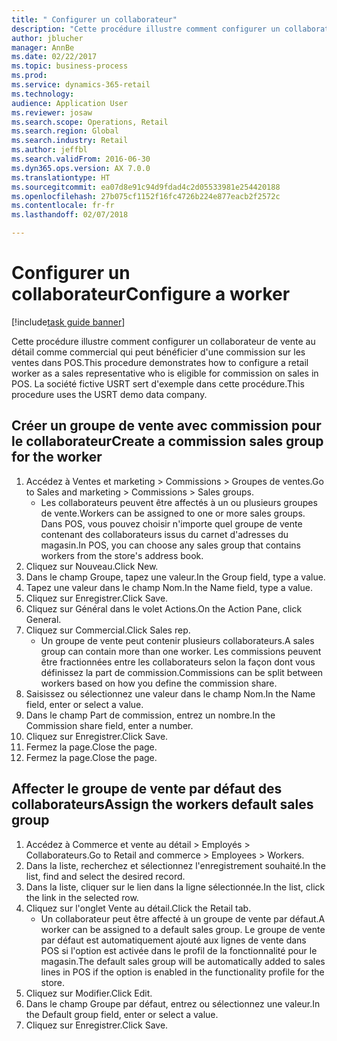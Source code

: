```yaml
--- 
title: " Configurer un collaborateur"
description: "Cette procédure illustre comment configurer un collaborateur de vente au détail comme commercial qui peut bénéficier d'une commission sur les ventes dans POS."
author: jblucher
manager: AnnBe
ms.date: 02/22/2017
ms.topic: business-process
ms.prod: 
ms.service: dynamics-365-retail
ms.technology: 
audience: Application User
ms.reviewer: josaw
ms.search.scope: Operations, Retail
ms.search.region: Global
ms.search.industry: Retail
ms.author: jeffbl
ms.search.validFrom: 2016-06-30
ms.dyn365.ops.version: AX 7.0.0
ms.translationtype: HT
ms.sourcegitcommit: ea07d8e91c94d9fdad4c2d05533981e254420188
ms.openlocfilehash: 27b075cf1152f16fc4726b224e877eacb2f2572c
ms.contentlocale: fr-fr
ms.lasthandoff: 02/07/2018

---
```

# <a name="configure-a-worker"></a><span data-ttu-id="2d968-103"> Configurer un collaborateur</span><span class="sxs-lookup"><span data-stu-id="2d968-103">Configure a worker</span></span>

[!include[task guide banner](../includes/task-guide-banner.md)]

<span data-ttu-id="2d968-104">Cette procédure illustre comment configurer un collaborateur de vente au détail comme commercial qui peut bénéficier d'une commission sur les ventes dans POS.</span><span class="sxs-lookup"><span data-stu-id="2d968-104">This procedure demonstrates how to configure a retail worker as a sales representative who is eligible for commission on sales in POS.</span></span> <span data-ttu-id="2d968-105">La société fictive USRT sert d'exemple dans cette procédure.</span><span class="sxs-lookup"><span data-stu-id="2d968-105">This procedure uses the USRT demo data company.</span></span>


## <a name="create-a-commission-sales-group-for-the-worker"></a><span data-ttu-id="2d968-106">Créer un groupe de vente avec commission pour le collaborateur</span><span class="sxs-lookup"><span data-stu-id="2d968-106">Create a commission sales group for the worker</span></span>
1. <span data-ttu-id="2d968-107">Accédez à Ventes et marketing > Commissions > Groupes de ventes.</span><span class="sxs-lookup"><span data-stu-id="2d968-107">Go to Sales and marketing > Commissions > Sales groups.</span></span>
    * <span data-ttu-id="2d968-108">Les collaborateurs peuvent être affectés à un ou plusieurs groupes de vente.</span><span class="sxs-lookup"><span data-stu-id="2d968-108">Workers can be assigned to one or more sales groups.</span></span> <span data-ttu-id="2d968-109">Dans POS, vous pouvez choisir n'importe quel groupe de vente contenant des collaborateurs issus du carnet d'adresses du magasin.</span><span class="sxs-lookup"><span data-stu-id="2d968-109">In POS, you can choose any sales group that contains workers from the store's address book.</span></span>  
2. <span data-ttu-id="2d968-110">Cliquez sur Nouveau.</span><span class="sxs-lookup"><span data-stu-id="2d968-110">Click New.</span></span>
3. <span data-ttu-id="2d968-111">Dans le champ Groupe, tapez une valeur.</span><span class="sxs-lookup"><span data-stu-id="2d968-111">In the Group field, type a value.</span></span>
4. <span data-ttu-id="2d968-112">Tapez une valeur dans le champ Nom.</span><span class="sxs-lookup"><span data-stu-id="2d968-112">In the Name field, type a value.</span></span>
5. <span data-ttu-id="2d968-113">Cliquez sur Enregistrer.</span><span class="sxs-lookup"><span data-stu-id="2d968-113">Click Save.</span></span>
6. <span data-ttu-id="2d968-114">Cliquez sur Général dans le volet Actions.</span><span class="sxs-lookup"><span data-stu-id="2d968-114">On the Action Pane, click General.</span></span>
7. <span data-ttu-id="2d968-115">Cliquez sur Commercial.</span><span class="sxs-lookup"><span data-stu-id="2d968-115">Click Sales rep.</span></span>
    * <span data-ttu-id="2d968-116">Un groupe de vente peut contenir plusieurs collaborateurs.</span><span class="sxs-lookup"><span data-stu-id="2d968-116">A sales group can contain more than one worker.</span></span> <span data-ttu-id="2d968-117">Les commissions peuvent être fractionnées entre les collaborateurs selon la façon dont vous définissez la part de commission.</span><span class="sxs-lookup"><span data-stu-id="2d968-117">Commissions can be split between workers based on how you define the commission share.</span></span>  
8. <span data-ttu-id="2d968-118">Saisissez ou sélectionnez une valeur dans le champ Nom.</span><span class="sxs-lookup"><span data-stu-id="2d968-118">In the Name field, enter or select a value.</span></span>
9. <span data-ttu-id="2d968-119">Dans le champ Part de commission, entrez un nombre.</span><span class="sxs-lookup"><span data-stu-id="2d968-119">In the Commission share field, enter a number.</span></span>
10. <span data-ttu-id="2d968-120">Cliquez sur Enregistrer.</span><span class="sxs-lookup"><span data-stu-id="2d968-120">Click Save.</span></span>
11. <span data-ttu-id="2d968-121">Fermez la page.</span><span class="sxs-lookup"><span data-stu-id="2d968-121">Close the page.</span></span>
12. <span data-ttu-id="2d968-122">Fermez la page.</span><span class="sxs-lookup"><span data-stu-id="2d968-122">Close the page.</span></span>

## <a name="assign-the-workers-default-sales-group"></a><span data-ttu-id="2d968-123">Affecter le groupe de vente par défaut des collaborateurs</span><span class="sxs-lookup"><span data-stu-id="2d968-123">Assign the workers default sales group</span></span>
1. <span data-ttu-id="2d968-124">Accédez à Commerce et vente au détail > Employés > Collaborateurs.</span><span class="sxs-lookup"><span data-stu-id="2d968-124">Go to Retail and commerce > Employees > Workers.</span></span>
2. <span data-ttu-id="2d968-125">Dans la liste, recherchez et sélectionnez l'enregistrement souhaité.</span><span class="sxs-lookup"><span data-stu-id="2d968-125">In the list, find and select the desired record.</span></span>
3. <span data-ttu-id="2d968-126">Dans la liste, cliquer sur le lien dans la ligne sélectionnée.</span><span class="sxs-lookup"><span data-stu-id="2d968-126">In the list, click the link in the selected row.</span></span>
4. <span data-ttu-id="2d968-127">Cliquez sur l'onglet Vente au détail.</span><span class="sxs-lookup"><span data-stu-id="2d968-127">Click the Retail tab.</span></span>
    * <span data-ttu-id="2d968-128">Un collaborateur peut être affecté à un groupe de vente par défaut.</span><span class="sxs-lookup"><span data-stu-id="2d968-128">A worker can be assigned to a default sales group.</span></span> <span data-ttu-id="2d968-129">Le groupe de vente par défaut est automatiquement ajouté aux lignes de vente dans POS si l'option est activée dans le profil de la fonctionnalité pour le magasin.</span><span class="sxs-lookup"><span data-stu-id="2d968-129">The default sales group will be automatically added to sales lines in POS if the option is enabled in the functionality profile for the store.</span></span>  
5. <span data-ttu-id="2d968-130">Cliquez sur Modifier.</span><span class="sxs-lookup"><span data-stu-id="2d968-130">Click Edit.</span></span>
6. <span data-ttu-id="2d968-131">Dans le champ Groupe par défaut, entrez ou sélectionnez une valeur.</span><span class="sxs-lookup"><span data-stu-id="2d968-131">In the Default group field, enter or select a value.</span></span>
7. <span data-ttu-id="2d968-132">Cliquez sur Enregistrer.</span><span class="sxs-lookup"><span data-stu-id="2d968-132">Click Save.</span></span>


